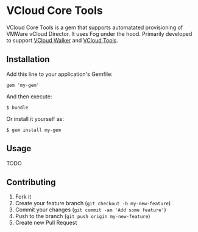 # VCloud Core Tools

VCloud Core Tools is a gem that supports automatated provisioning of VMWare vCloud Director. It uses Fog under the hood. Primarily developed to support [VCloud Walker](https://github.com/alphagov/vcloud-walker) and [VCloud Tools](https://github.com/alphagov/vcloud-tools).

## Installation

Add this line to your application's Gemfile:

    gem 'my-gem'

And then execute:

    $ bundle

Or install it yourself as:

    $ gem install my-gem

## Usage

TODO

## Contributing

1. Fork it
2. Create your feature branch (`git checkout -b my-new-feature`)
3. Commit your changes (`git commit -am 'Add some feature'`)
4. Push to the branch (`git push origin my-new-feature`)
5. Create new Pull Request
